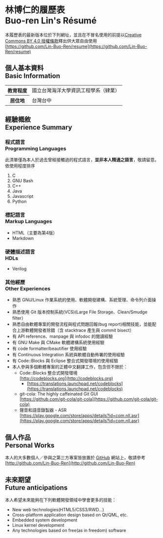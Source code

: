 # 林博仁的履歷表<br />Buo-ren Lin's Résumé
本履歷表的最新版本位於下列網址，並且在不冒名使用的前提以[Creative Commons BY 4.0 授權條款](https://creativecommons.org/licenses/by/4.0/)釋出供大眾自由使用  
[https://github.com/Lin-Buo-Ren/resume](https://github.com/Lin-Buo-Ren/resume)

## 個人基本資料<br>Basic Information
<table>
	<thead></thead>
	<tfoot></tfoot>
	<tbody>
		<tr>
			<th>教育程度</th>
			<td>國立台灣海洋大學資訊工程學系（肄業）</td>
		</tr>
		<tr>
			<th>居住地</th>
			<td>台灣台中</td>
		</tr>
	</tbody>
</table>

## 經驗概敘<br>Experience Summary
### 程式語言<br>Programming Languages
此清單僅為本人於過去曾經接觸過的程式語言，**並非本人精通之語言**，敬請留意。依使用程度排序

1. C
1. GNU Bash
1. C++
1. Java
1. Javascript
1. Python

### 標記語言<br>Markup Languages
* HTML（主要為第4版）
* Markdown

### 硬體描述語言<br>HDLs
* Verilog

### 其他經歷<br />Other Experiences
* 熟悉 GNU/Linux 作業系統的使用、軟體開發建構、系統管理、命令列介面操作
* 熟悉使用 Git 版本控制系統(VCS)(Large File Storage、Clean/Smudge filter）
* 熟悉自由軟體專案的開發流程與程式問題回報(bug report)相關技能，並能配合上游軟體開發者除錯（含 stacktrace 產生與 commit bisect）
* 有 API reference、manpage 與 infodoc 的閱讀經驗
* 有 GNU Make 與 CMake 軟體建構系統使用經驗
* 有 code formatter/beautifier 使用經驗
* 有 Continuous Integration 系統與軟體自動佈署的使用經驗
* 有 Code::Blocks 與 Eclipse 整合式開發環境的使用經驗
* 本人參與多個軟體專案的正體中文翻譯工作，包含但不限於：
	* Code::Blocks 整合式開發環境  
      [http://codeblocks.org](http://codeblocks.org)
		* [https://translations.launchpad.net/codeblocks](https://translations.launchpad.net/codeblocks)    
	* git-cola: The highly caffeinated Git GUI  
      [https://github.com/git-cola/git-cola](https://github.com/git-cola/git-cola)
	* 聲音和語音錄製器 - ASR  
[https://play.google.com/store/apps/details?id=com.nll.asr](https://play.google.com/store/apps/details?id=com.nll.asr)

## 個人作品<br />Personal Works
本人的大多數個人／參與之第三方專案皆放置於 [GitHub](http://github.com) 網站上，敬請參考  
[http://github.com/Lin-Buo-Ren](http://github.com/Lin-Buo-Ren)

## 未來期望<br />Future anticipations
本人希望未來能夠在下列軟體開發領域中學會更多的技能：

* New web technologies(HTML5/CSS3/RWD...)
* Cross-platform application design based on Qt/QML, etc.
* Embedded system development
* Linux kernel development
* Any technologies based on free(as in freedom) software
